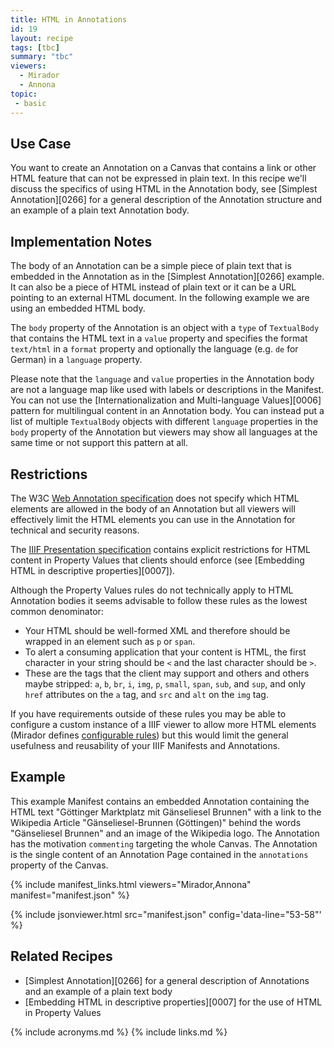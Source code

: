 ```yaml
---
title: HTML in Annotations
id: 19
layout: recipe
tags: [tbc]
summary: "tbc"
viewers:
  - Mirador
  - Annona
topic: 
 - basic
---
```


## Use Case

You want to create an Annotation on a Canvas that contains a link or other HTML feature that can not be expressed in plain text. In this recipe we'll discuss the specifics of using HTML in the Annotation body, see [Simplest Annotation][0266] for a general description of the Annotation structure and an example of a plain text Annotation body.

## Implementation Notes

The body of an Annotation can be a simple piece of plain text that is embedded in the Annotation as in the [Simplest Annotation][0266] example. It can also be a piece of HTML instead of plain text or it can be a URL pointing to an external HTML document. In the following example we are using an embedded HTML body.

The `body` property of the Annotation is an object with a `type` of `TextualBody` that contains the HTML text in a `value` property and specifies the format `text/html` in a `format` property and optionally the language (e.g. `de` for German) in a `language` property.

Please note that the `language` and `value` properties in the Annotation body are not a language map like used with labels or descriptions in the Manifest. You can not use the [Internationalization and Multi-language Values][0006] pattern for multilingual content in an Annotation body. You can instead put a list of multiple `TextualBody` objects with different `language` properties in the `body` property of the Annotation but viewers may show all languages at the same time or not support this pattern at all.

## Restrictions

The W3C [Web Annotation specification](https://www.w3.org/TR/annotation-model/#embedded-textual-body) does not specify which HTML elements are allowed in the body of an Annotation but all viewers will effectively limit the HTML elements you can use in the Annotation for technical and security reasons.

The [IIIF Presentation specification](https://iiif.io/api/presentation/3.0/#45-html-markup-in-property-values) contains explicit restrictions for HTML content in Property Values that clients should enforce (see [Embedding HTML in descriptive properties][0007]).

Although the Property Values rules do not technically apply to HTML Annotation bodies it seems advisable to follow these rules as the lowest common denominator:

* Your HTML should be well-formed XML and therefore should be wrapped in an element such as `p` or `span`.
* To alert a consuming application that your content is HTML, the first character in your string should be `<` and the last character should be `>`.
* These are the tags that the client may support and others and others maybe stripped: `a`, `b`, `br`, `i`, `img`, `p`, `small`, `span`, `sub`, and `sup`, and only `href` attributes on the `a` tag, and `src` and `alt` on the `img` tag.

If you have requirements outside of these rules you may be able to configure a custom instance of a IIIF viewer to allow more HTML elements (Mirador defines [configurable rules](https://github.com/ProjectMirador/mirador/blob/master/src/lib/htmlRules.js)) but this would limit the general usefulness and reusability of your IIIF Manifests and Annotations.

## Example

This example Manifest contains an embedded Annotation containing the HTML text "Göttinger Marktplatz mit Gänseliesel Brunnen" with a link to the Wikipedia Article "Gänseliesel-Brunnen (Göttingen)" behind the words "Gänseliesel Brunnen" and an image of the Wikipedia logo. The Annotation has the motivation `commenting` targeting the whole Canvas. The Annotation is the single content of an Annotation Page contained in the `annotations` property of the Canvas.

{% include manifest_links.html viewers="Mirador,Annona" manifest="manifest.json" %}

{% include jsonviewer.html src="manifest.json" config='data-line="53-58"' %}

## Related Recipes

* [Simplest Annotation][0266] for a general description of Annotations and an example of a plain text body
* [Embedding HTML in descriptive properties][0007] for the use of HTML in Property Values

{% include acronyms.md %}
{% include links.md %}

